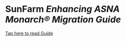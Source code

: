 # SunFarm *Enhancing ASNA Monarch&reg; Migration Guide*

 

[Tap here to read Guide](https://asna.github.io/SunFarm/)